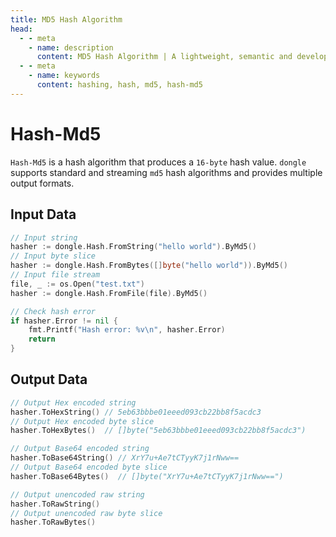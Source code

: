 ```yaml
---
title: MD5 Hash Algorithm
head:
  - - meta
    - name: description
      content: MD5 Hash Algorithm | A lightweight, semantic and developer-friendly golang encoding & crypto library
  - - meta
    - name: keywords
      content: hashing, hash, md5, hash-md5
---
```


# Hash-Md5

`Hash-Md5` is a hash algorithm that produces a `16-byte` hash value. `dongle` supports standard and streaming `md5` hash algorithms and provides multiple output formats.

## Input Data

```go
// Input string
hasher := dongle.Hash.FromString("hello world").ByMd5()
// Input byte slice
hasher := dongle.Hash.FromBytes([]byte("hello world")).ByMd5()
// Input file stream
file, _ := os.Open("test.txt")
hasher := dongle.Hash.FromFile(file).ByMd5()

// Check hash error
if hasher.Error != nil {
	fmt.Printf("Hash error: %v\n", hasher.Error)
	return
}
```

## Output Data

```go
// Output Hex encoded string
hasher.ToHexString() // 5eb63bbbe01eeed093cb22bb8f5acdc3
// Output Hex encoded byte slice
hasher.ToHexBytes()  // []byte("5eb63bbbe01eeed093cb22bb8f5acdc3")

// Output Base64 encoded string
hasher.ToBase64String() // XrY7u+Ae7tCTyyK7j1rNww==
// Output Base64 encoded byte slice
hasher.ToBase64Bytes()  // []byte("XrY7u+Ae7tCTyyK7j1rNww==")

// Output unencoded raw string
hasher.ToRawString()
// Output unencoded raw byte slice
hasher.ToRawBytes()
``` 